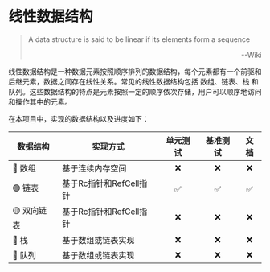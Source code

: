 # 线性数据结构

> A data structure is said to be linear if its elements form a sequence
>
> <p align=right>--Wiki</p>

线性数据结构是一种数据元素按照顺序排列的数据结构，每个元素都有一个前驱和后继元素，数据之间存在线性关系。常见的线性数据结构包括 数组、链表、栈 和 队列。这些数据结构的特点是元素按照一定的顺序依次存储，用户可以顺序地访问和操作其中的元素。

在本项目中，实现的数据结构以及进度如下：

| 数据结构 | 实现方式 | 单元测试 | 基准测试 | 文档 |
| --- | --- | :---: | :---: | :---: |
| 🔴 数组 | 基于连续内存空间 | ❌ | ❌ | ❌ |
| 🟢 链表 | 基于Rc指针和RefCell指针 | ✅ | ✅ | ✅ |
| 🟡 双向链表 | 基于Rc指针和RefCell指针 | ❌ | ❌ | ❌ |
| 🔴 栈 | 基于数组或链表实现 | ❌ | ❌ | ❌ |
| 🔴 队列 | 基于数组或链表实现 | ❌ | ❌ | ❌ |
